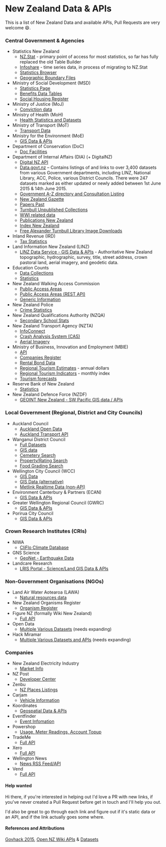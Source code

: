 # New Zealand Data & APIs

This is a list of New Zealand Data and available APIs, Pull Requests are very welcome :smile:.

### Central Government & Agencies

- Statistics New Zealand
  - [NZ.Stat](http://nzdotstat.stats.govt.nz/wbos/Index.aspx) - primary point of access for most statistics, so far has fully replaced the old Table Builder
  - [Infoshare](http://www.stats.govt.nz/infoshare/) - time series data, in process of migrating to NZ.Stat
  - [Statistics Browser](http://statistics.govt.nz/browse_for_stats.aspx)
  - [Geographic Boundary Files](http://www.stats.govt.nz/browse_for_stats/Maps_and_geography/Geographic-areas/digital-boundary-files.aspx)
- Ministry of Social Development (MSD)
  - [Statistics Page](https://www.msd.govt.nz/about-msd-and-our-work/publications-resources/statistics/index.html)
  - [Benefits Data Tables](https://www.msd.govt.nz/about-msd-and-our-work/publications-resources/statistics/benefit/index.html#Datatables6)
  - [Social Housing Register](http://www.housing.msd.govt.nz/information-for-housing-providers/register/index.html)
- Ministry of Justice (MoJ)
  - [Conviction data](http://datalab.justice.govt.nz/data#1)
- Ministry of Health (MoH)
  - [Health Statistics and Datasets](http://www.health.govt.nz/nz-health-statistics/health-statistics-and-data-sets)
- Ministry of Transport (MoT)
  - [Transport Data](http://www.transport.govt.nz/ourwork/tmif/)
- Ministry for the Environment (MoE)
  - [GIS Data & APIs](https://data.mfe.govt.nz/)
- Department of Conservation (DoC)
  - [Doc Facilities](http://geoportal.doc.govt.nz/geoportal/catalog/search/browse/browse.page)
- Department of Internal Affairs (DIA) (+ DigitalNZ)
  - [Digital NZ API](http://digitalnz.org/developers) 
  - [Data.govt.nz](http://data.govt.nz) – Contains listings of and links to over 3,400 datasets from various Government departments, including LINZ, National Library, ACC, Police, various District Councils.  There were 247 datasets marked as either updated or newly added  between 1st June 2015 & 14th June 2015.
  - [Government A-Z directory and Consultation Listing](https://www.govt.nz/about/api)
  - [New Zealand Gazette](http://www.digitalnz.org/developers/govhack-infopack#gazette)
  - [Papers Past](http://natlib.govt.nz/about-us/open-data/papers-past-metadata)
  - [Turnbull Unpublished Collections](http://natlib.govt.nz/about-us/open-data/turnbull-unpublished-collections-metadata)
  - [WWI related data](http://www.digitalnz.org/developers/wwi-api-examples)
  - [Publications New Zealand](http://natlib.govt.nz/about-us/open-data/publications-nz-metadata)
  - [Index New Zealand](http://natlib.govt.nz/about-us/open-data/innz-metadata)
  - [Free Alexander Turnbull Library Image Downloads](http://natlib.govt.nz/photos?il%5batl_free_download%5d=true)
- Inland Revenue (IRD)
  - [Tax Statistics](http://www.ird.govt.nz/aboutir/external-stats/tax-statistics-sitemap.html)
- Land Information New Zealand (LINZ)
  - [LINZ Data Service - GIS Data & APIs](https://data.linz.govt.nz/) - Authoritative New Zealand topographic, hydrographic, survey, title, street address, crown pastoral land, aerial imagery, and geodetic data.
- Education Counts
  - [Data Collections](https://www.educationcounts.govt.nz/data-services/data-collections)
  - [Statistics](http://www.educationcounts.govt.nz/statistics)
- New Zealand Walking Access Commission
  - [Public Access Areas](https://data.govt.nz/dataset/show/3630)
  - [Public Access Areas (REST API)](http://wams.org.nz/arcgis/rest/services/WEBSERVICE/WEBSERVICE_Public_Access_Areas/MapServer)
  - [Generic Information](http://walkingaccess.govt.nz/walking-access-mapping/gis-data/)
- New Zealand Police
  - [Crime Statistics](http://www.police.govt.nz/about-us/publications/statistics)
- New Zealand Qualifications Authority (NZQA)
  - [Secondary School Stats](http://www.nzqa.govt.nz/studying-in-new-zealand/secondary-school-and-ncea/find-information-about-a-school/secondary-school-statistics/consolidated-files/)
- New Zealand Transport Agency (NZTA)
  - [InfoConnect](https://infoconnect.highwayinfo.govt.nz/opencms/opencms/infoconnect)
  - [Crash Analysis System (CAS)](https://www.nzta.govt.nz/resources/crash-analysis-system-data/index.html)
  - [Aerial Imagery](https://koordinates.com/publisher/nzta/data/)
- Ministry of Business, Innovation and Employment (MBIE)
  - [API](https://api.business.govt.nz/api/)
  - [Companies Register](http://www.business.govt.nz/companies/help-support/technical-support/connect-direct/web-services)
  - [Rental Bond Data](http://www.building.govt.nz/nz-housing-and-construction-quarterly-open-data)
  - [Regional Tourism Estimates](http://www.med.govt.nz/sectors-industries/tourism/tourism-research-data/regional-tourism-estimates/key-pivot-table) - annual dollars
  - [Regional Tourism Indicators](http://www.med.govt.nz/sectors-industries/tourism/tourism-research-data/regional-tourism-indicators) - monthly index
  - [Tourism forecasts](http://www.med.govt.nz/sectors-industries/tourism/tourism-research-data/forecasts/2015-2021-forecasts)
- Reserve Bank of New Zealand
  - [Statistics](http://www.rbnz.govt.nz/statistics/)
- New Zealand Defence Force (NZDF)
  - [GEOINT New Zealand - SW Pacific GIS data / APIs](https://geodata.nzdf.mil.nz/)


### Local Government (Regional, District and City Councils)

- Auckland Council
  - [Auckland Open Data](http://aucklandopendata.aucklandcouncil.opendata.arcgis.com/)
  - [Auckland Transport API](https://api.at.govt.nz/)
- Wanganui District Council
  - [Full Datasets](http://wdc.wanganui.govt.nz/odata/xml/index.html)
  - [GIS data](http://maps.wanganui.govt.nz/geoserver/web/;jsessionid=h7wgq0v25vjm?wicket:bookmarkablePage=:org.geoserver.web.demo.MapPreviewPage)
  - [Cemetery Search](http://www.wanganui.govt.nz/our-services/cemeteries-and-crematorium/Pages/Cemetery-Search.aspx)
  - [Property/Rating Search](http://www.wanganui.govt.nz/our-services/property-and-rates/rating-and-valuations/Pages/default.aspx)
  - [Food Grading Search](http://www.wanganui.govt.nz/our-services/do-it-online/food-grading-search/Pages/default.aspx)
- Wellington City Council (WCC)
  - [GIS Data](http://data.wcc.opendata.arcgis.com/)
  - [GIS Data (alternative)](https://koordinates.com/publisher/wcc/data/)
  - [Metlink Realtime Data (non-API)](http://www.metlink.org.nz/getting-around/real-time-information/)
- Environment Canterbury & Partners (ECAN)
  - [GIS Data & APIs](https://data.canterburymaps.govt.nz/)
- Greater Wellington Regional Council (GWRC)
  - [GIS Data & APIs](https://koordinates.com/publisher/greater-wellington-regional-council/data/)
- Porirua City Council
  - [GIS Data & APIs](https://koordinates.com/publisher/porirua-city-council/data/)


### Crown Research Institutes (CRIs)

- NIWA
  - [CliFlo Climate Database](http://cliflo.niwa.co.nz/)
- GNS Science
  - [GeoNet - Earthquake Data](http://www.geonet.org.nz/resources/earthquake/quake-web-services.html)
- Landcare Research
  - [LRIS Portal - Science/Land GIS Data & APIs](https://lris.scinfo.org.nz/)


### Non-Government Organisations (NGOs)

- Land Air Water Aotearoa (LAWA)
  - [Natural resources data](http://www.lawa.org.nz/)
- New Zealand Organisms Register
  - [Organism Register](http://data.nzor.org.nz/)
- Figure NZ (formally Wiki New Zealand)
  - [Full API](http://figure.nz/api/)
- Open Data
  - [Multiple Various Datasets](http://cat.open.org.nz/category/dataset/) (needs expanding)
- Hack Miramar
  - [Multiple Various Datasets and APIs](https://hack-miramar.wikispaces.com/Data+sources) (needs expanding)


### Companies

- New Zealand Electricity Industry
  - [Market Info](http://www.electricityinfo.co.nz/comitFta/ftapage.main)
- NZ Post
  - [Developer Center](https://www.nzpost.co.nz/business/developer-centre)
- Zenbu
  - [NZ Places Listings](http://www.zenbu.co.nz/about/xml)
- Carjam
  - [Vehicle Information](http://www.carjam.co.nz/cms/2008/12/24/carjam-api/)
- Koordinates
  - [Geospatial Data & APIs](https://koordinates.com)
- Eventfinder
  - [Event Infomation](http://www.eventfinder.co.nz/api/index)
- Powershop
  - [Usage, Meter Readings, Account Topup](http://powershop.co.nz/developers.html)
- TradeMe
  - [Full API](http://developer.trademe.co.nz/)
- Xero
  - [Full API](http://developer.xero.com/documentation/getting-started/getting-started-guide/)
- Wellington News
  - [News RSS Feed/API](http://wellington.gen.nz/api)
- Vend
  - [Full API](https://developers.vendhq.com/documentation)

#### Help wanted
Hi there, if you're interested in helping out I'd love a PR with new links, if you've never created a Pull Request before get in touch and I'll help you out.

I'd also be great to go through each link and figure out if it's static data or an API, and if the link actually goes some where.

#### References and Attributions
[Govhack 2015](http://govhack.org.nz/2015-data/),
[Open NZ Wiki APIs](https://wiki.open.org.nz/wiki/display/main/New+Zealand+APIs) & [Datasets](http://cat.open.org.nz/category/dataset/)
